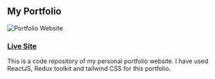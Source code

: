 ## My Portfolio

![Portfolio Website](https://i.ibb.co/WgPMpts/image.png)
### [Live Site](https://jsmasterypro.com)

This is a code repository of my personal portfolio website.
I have used ReactJS, Redux toolkit and tailwind CSS for this portfolio.

